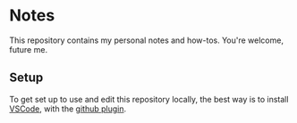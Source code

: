 # Notes
This repository contains my personal notes and how-tos. You're welcome, future me.

## Setup
To get set up to use and edit this repository locally, the best way is to
install [VSCode](https://code.visualstudio.com/Download), with the [github 
plugin](vscode:extension/GitHub.vscode-pull-request-github).
